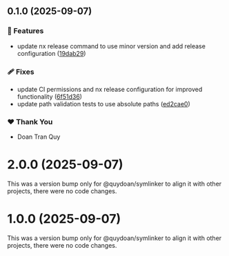 ## 0.1.0 (2025-09-07)

### 🚀 Features

- update nx release command to use minor version and add release configuration ([19dab29](https://github.com/RobDoan/code-assistance-commands/commit/19dab29))

### 🩹 Fixes

- update CI permissions and nx release configuration for improved functionality ([6f51d36](https://github.com/RobDoan/code-assistance-commands/commit/6f51d36))
- update path validation tests to use absolute paths ([ed2cae0](https://github.com/RobDoan/code-assistance-commands/commit/ed2cae0))

### ❤️ Thank You

- Doan Tran Quy

# 2.0.0 (2025-09-07)

This was a version bump only for @quydoan/symlinker to align it with other projects, there were no code changes.

# 1.0.0 (2025-09-07)

This was a version bump only for @quydoan/symlinker to align it with other projects, there were no code changes.